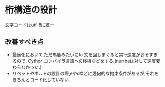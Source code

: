 # 桁構造の設計

文字コードはutf-8に統一

## 改善すべき点
- 最適化において,ただ馬鹿みたいにfor文を回しまくると実行速度がおそすぎるので,
Cython,コンパイラ言語への移植などをする.(numbaは対して速度変わらなかった.)
- リベットやボルトの設計の際,eやdなどに幾何的な拘束条件があるが,それをきちんとコード化していない.
